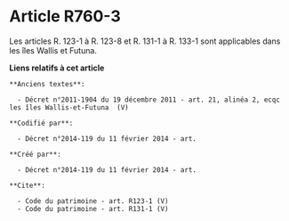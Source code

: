 # Article R760-3

Les articles R. 123-1 à R. 123-8 et R. 131-1 à R. 133-1 sont applicables dans les îles Wallis et Futuna.

**Liens relatifs à cet article**

	**Anciens textes**:

	  - Décret n°2011-1904 du 19 décembre 2011 - art. 21, alinéa 2, ecqc les îles Wallis-et-Futuna  (V)

	**Codifié par**:

	  - Décret n°2014-119 du 11 février 2014 - art.

	**Créé par**:

	  - Décret n°2014-119 du 11 février 2014 - art.

	**Cite**:

	  - Code du patrimoine - art. R123-1 (V)
	  - Code du patrimoine - art. R131-1 (V)
